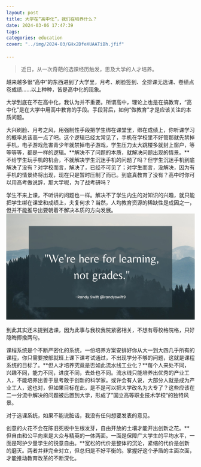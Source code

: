 ```yaml
---
layout: post
title: 大学在“高中化”，我们在培养什么？
date: 2024-03-06 17:47:39
tags:
categories: education
cover: "../img/2024-03/GHx2DfeXUAATiBh.jfif"

---
```

>近日，从一次奇葩的选课经历触发，思及大学的人才培养。

越来越多很“高中”的东西进到了大学里，月考、刷脸签到、全排课无选课、卷绩点卷成绩......以上种种，皆是高中化的现象。

大学到底在不在高中化，我认为并不重要。所谓高中，理论上也是在搞教育，“高中化”是在大学中用高中教育的手段。手段背后，如何“做教育”才是应该关注的本质问题。

大兴刷脸、月考之风，用强制性手段把学生绑在课堂里，绑在成绩上，你听课学习的概率总该高一点了吧。这个逻辑已经太常见了，手机在学校里不好管那就先禁掉手机，电子游戏危害青少年就禁掉电子游戏，学生压力太大跳楼多就封上窗户，等等等等，都是一样的逻辑。**解决不了问题的本质，就解决问题出现的情景。**不给学生玩手机的机会，不就解决学生沉迷手机的问题了吗？但学生沉迷手机到底解决了没有？对学校而言，解决了，已经不可见了；对学生而言，没解决，因为有手机的情景终将出现，现在只是暂时压制了而已。到底真教育了没有？高中时你可以用高考做说辞，那大学呢，为了战考研吗？

学生不来上课，不听讲的问题也一样。解决不了学生内生的对知识的兴趣，就只能把学生绑在课堂和成绩上，夫复何求？当然，人均教育资源的稀缺性是成因之一，但并不能推导出要朝着不解决本质的方向发展。
![](../img/2024-03/GHx2DfeXUAATiBh.jfif)

到此其实还未提到选课，因为此事与我校我院紧密相关，不想有辱校格院格，只好隐晦揶揄两句。

课程系统是个不断严密化的系统，一份培养方案安排好你从大一到大四几乎所有的课程，你只需要按部就班上课下课考试通过，不出现学分不够的问题，这就是课程系统的目标了。**但人才培养究竟是否如此流水线工业化？**每个人来处不同，兴趣不同，能力不同，进度不同，去处也不同。流水线只能培养出优秀的产业工人，不能培养出善于思考敢于创新的科学家。或许会有人说，大部分人就是成为产业工人，这也对，但如果目标在此，是不是可以把大学改名为大专了？这些应该在二一分流中解决的问题被后置到大学，形成了”国立高等职业技术学校“的独特风景。

对于选课系统，如果不能说脏话，我没有任何想要发表的意见。

创意的火花不会在陈旧死板中生根发芽，自由开放的土壤才能开出创新之花。**但自由和公平向来是大众与精英的一体两面。一面是保障广大学生的平均水平，一面是呵护少量学生的锐意自由。**宽松的代价是整体的沉沦，紧缩的代价是创新的磨灭。两者并非完全对立，但总归是不好平衡的。掌握好这个矛盾的主面次面，才能推动教育改革的不断深化。

